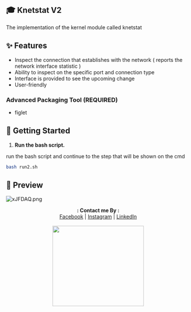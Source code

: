 ## 🎓 Knetstat V2

The implementation of the kernel module called knetstat

## ✨ Features

- Inspect the connection that establishes with the network ( reports the network interface statistic )
- Ability to inspect on the specific port and connection type
- Interface is provided to see the upcoming change
- User-friendly

### Advanced Packaging Tool (REQUIRED)

- figlet

## 🚀 Getting Started

1. **Run the bash script.**

run the bash script and continue to the step that will be shown on the cmd

```sh
bash run2.sh
```

## 🌟 Preview

<img src="https://sv1.picz.in.th/images/2020/03/04/xJFDAQ.png" alt="xJFDAQ.png" border="0" />

<p align="center">
  <b>: Contact me By :</b><br>
  <a href="https://www.facebook.com/thiti.developer">Facebook</a> |
  <a href="https://www.instagram.com/thiti.mwk/">Instagram</a> |
  <a href="https://www.linkedin.com/in/thiti-mahawannakit-558791183/">LinkedIn</a>
  <br><br>
  <img src="https://media.giphy.com/media/h1u6yvxlVKmfLiSryA/giphy.gif" width="250" height="220">
</p>

